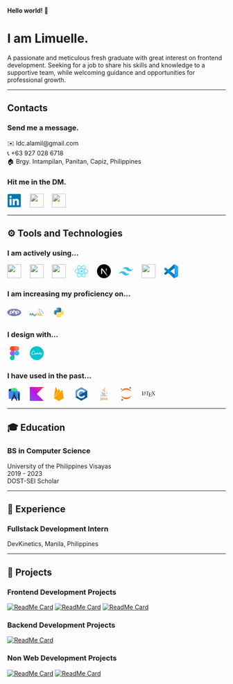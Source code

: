 <h4>Hello world! 👋</h4>
<h1>I am Limuelle.</h1>
<span> A passionate and meticulous fresh graduate with great interest on frontend development. Seeking for a job to share his skills and knowledge to a supportive team, while welcoming guidance and opportunities for professional growth.</span>

<hr>

<h2>Contacts</h2>
<h3>Send me a message.</h3>
<span>✉️  ldc.alamil@gmail.com</span><br>
<span>📞  +63 927 028 6718</span><br>
<span>🏠  Brgy. Intampilan, Panitan, Capiz, Philippines</span><br>

<h3>Hit me in the DM.</h3>
<a href="https://www.linkedin.com/in/limuelle-alamil/"><img height="32" width="32" src="https://github.com/devicons/devicon/blob/v2.15.1/icons/linkedin/linkedin-original.svg" /></a>
&nbsp;
&nbsp;
<a href="https://www.facebook.com/profile.php?id=100007186186646"><img height="32" width="32" src="https://upload.wikimedia.org/wikipedia/commons/thumb/d/d5/Facebook_F_icon.svg/1200px-Facebook_F_icon.svg.png" /></a>
&nbsp;
&nbsp;
<a href="https://www.instagram.com/invites/contact/?i=dpndkdukp4uo&utm_content=nkwvnqo"><img height="32" width="32" src="https://upload.wikimedia.org/wikipedia/commons/thumb/e/e7/Instagram_logo_2016.svg/2048px-Instagram_logo_2016.svg.png" /></a>

<hr>

<h2>⚙️ Tools and Technologies</h2>
<h3>I am actively using...</h3>
<span><img height="32" width="32" src="https://cdn.jsdelivr.net/gh/devicons/devicon/icons/html5/html5-original.svg" /></span>
&nbsp;
&nbsp;
<span><img height="32" width="32" src="https://cdn.jsdelivr.net/gh/devicons/devicon/icons/css3/css3-original.svg" /></span>
&nbsp;
&nbsp;
<span><img height="32" width="32" src="https://cdn.jsdelivr.net/gh/devicons/devicon/icons/javascript/javascript-original.svg" /></span>
&nbsp;
&nbsp;
<span><img height="32" width="32" src="https://github.com/devicons/devicon/blob/v2.15.1/icons/react/react-original.svg" /></span>
&nbsp;
&nbsp;
<span><img height="32" width="32" src="https://github.com/devicons/devicon/blob/v2.15.1/icons/nextjs/nextjs-original.svg" /></span>
&nbsp;
&nbsp;
<span><img height="32" width="32" src="https://github.com/devicons/devicon/blob/v2.15.1/icons/tailwindcss/tailwindcss-plain.svg" /></span>
&nbsp;
&nbsp;
<span><img height="32" width="32" src="https://cdn.jsdelivr.net/gh/devicons/devicon/icons/git/git-original.svg" /></span>
&nbsp;
&nbsp;
<span><img height="32" width="32" src="https://github.com/devicons/devicon/blob/v2.15.1/icons/vscode/vscode-original.svg" /></span>
&nbsp;
&nbsp;

<h3>I am increasing my proficiency on...</h3>
<span><img height="32" width="32" src="https://github.com/devicons/devicon/blob/v2.15.1/icons/php/php-plain.svg" /></span>
&nbsp;
&nbsp;
<span><img height="32" width="32" src="https://github.com/devicons/devicon/blob/v2.15.1/icons/mysql/mysql-original-wordmark.svg" /></span>
&nbsp;
&nbsp;
<span><img height="32" width="32" src="https://raw.githubusercontent.com/github/explore/80688e429a7d4ef2fca1e82350fe8e3517d3494d/topics/python/python.png" /></span>
&nbsp;
&nbsp;

<h3>I design with...</h3>
<span><img height="32" width="32" src="https://github.com/devicons/devicon/blob/v2.15.1/icons/figma/figma-original.svg" /></span>
&nbsp;
&nbsp;
<span><img height="32" width="32" src="https://github.com/devicons/devicon/blob/v2.15.1/icons/canva/canva-original.svg" /></span>

<h3>I have used in the past...</h3>
<span><img height="32" width="32" src="https://github.com/devicons/devicon/blob/v2.15.1/icons/androidstudio/androidstudio-original.svg" /></span>
&nbsp;
&nbsp;
<span><img height="32" width="32" src="https://raw.githubusercontent.com/github/explore/4479d2a2c854198cb00160f8593519c14dc3b905/topics/kotlin/kotlin.png" /></span>
&nbsp;
&nbsp;
<span><img height="32" width="32" src="https://github.com/devicons/devicon/blob/v2.15.1/icons/firebase/firebase-plain.svg" /></span>
&nbsp;
&nbsp;
<span><img height="32" width="32" src="https://github.com/devicons/devicon/blob/v2.15.1/icons/c/c-original.svg" /></span>
&nbsp;
&nbsp;
<span><img height="32" width="32" src="https://raw.githubusercontent.com/github/explore/5b3600551e122a3277c2c5368af2ad5725ffa9a1/topics/java/java.png" /></span>
&nbsp;
&nbsp;
<span><img height="32" width="32" src="https://github.com/devicons/devicon/blob/v2.15.1/icons/jupyter/jupyter-original.svg" /></span>
&nbsp;
&nbsp;
<span><img height="32" width="32" src="https://github.com/devicons/devicon/blob/v2.15.1/icons/latex/latex-original.svg" /></span>
&nbsp;
&nbsp;

<hr>

<h2>🎓 Education</h2>
<h3>BS in Computer Science</h3>
<div>University of the Philippines Visayas</div>
<div>2019 - 2023</div>
<div>DOST-SEI Scholar</div>

<hr>

<h2>👔 Experience</h2>
<h3>Fullstack Development Intern</h3>
<div>DevKinetics, Manila, Philippines</div>

<hr>

## 🎨 Projects
### Frontend Development Projects
[![ReadMe Card](https://github-readme-stats.vercel.app/api/pin/?username=palimdrome&repo=windborne-gaming)](https://github.com/palimdrome/windborne-gaming)
[![ReadMe Card](https://github-readme-stats.vercel.app/api/pin/?username=palimdrome&repo=limicons)](https://github.com/palimdrome/limicons)
[![ReadMe Card](https://github-readme-stats.vercel.app/api/pin/?username=palimdrome&repo=sersi-landing-page)](https://github.com/palimdrome/sersi-landing-page)
### Backend Development Projects
[![ReadMe Card](https://github-readme-stats.vercel.app/api/pin/?username=CORA-Initiative&repo=cora)](https://github.com/CORA-Initiative/cora)
### Non Web Development Projects
[![ReadMe Card](https://github-readme-stats.vercel.app/api/pin/?username=palimdrome&repo=waste-classifier)](https://github.com/palimdrome/waste-classifier)
[![ReadMe Card](https://github-readme-stats.vercel.app/api/pin/?username=palimdrome&repo=java-spell-casting-console-game)](https://github.com/palimdrome/java-spell-casting-console-game)
